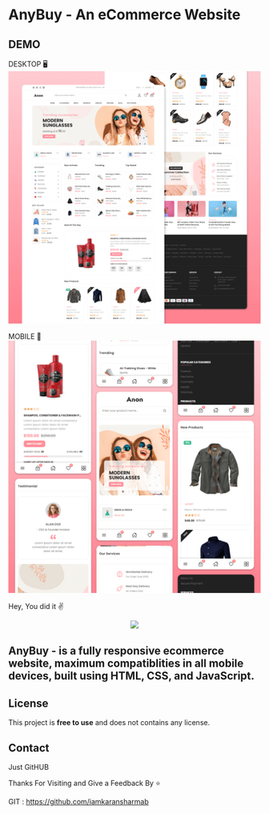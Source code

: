 # AnyBuy - An eCommerce Website


## DEMO

DESKTOP 🖥️
![AnyBuy Desktop Demo](./website-demo-image/desktop.png "Desktop Demo")   

MOBILE 📱
![AnyBuy Mobile Demo](./website-demo-image/mobile.png "Mobile Demo")



Hey, You did it :v:
<div id="header" align="center">
  <img src="https://media.giphy.com/media/WyZ1D8gXF7QQsRkXw5/giphy.gif" width="full"/>
</div>



## AnyBuy - is a fully responsive ecommerce website, maximum compatiblities in all mobile devices, built using HTML, CSS, and JavaScript.

## License

This project is **free to use** and does not contains any license.

## Contact

Just GitHUB



Thanks For Visiting and Give a Feedback By ⭐

GIT : https://github.com/iamkaransharmab
